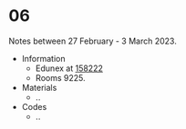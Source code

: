 # 06
Notes between 27 February - 3 March 2023.

- Information
  + Edunex at [158222](https://edunex.itb.ac.id/courses/44705/preview/158222)
  + Rooms 9225.
- Materials
  + ..
- Codes
  + ..
